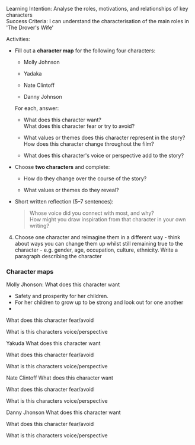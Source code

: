 Learning Intention: Analyse the roles, motivations, and relationships of key characters  
Success Criteria: I can understand the characterisation of the main roles in 'The Drover's Wife'  
  
Activities:

- Fill out a **character map** for the following four characters:
    
    - Molly Johnson
        
    - Yadaka
        
    - Nate Clintoff
        
    - Danny Johnson
        
    
    For each, answer:
    
    - What does this character want?  
        What does this character fear or try to avoid?
        
    - What values or themes does this character represent in the story?  
        How does this character change throughout the film?
        
    - What does this character's voice or perspective add to the story?
        
- Choose **two characters** and complete:
    
    - How do they change over the course of the story?
        
    - What values or themes do they reveal?
        
- Short written reflection (5–7 sentences):
    
    > Whose voice did you connect with most, and why?  
    > How might you draw inspiration from that character in your own writing?
    

4. Choose one character and reimagine them in a different way - think about ways you can change them up whilst still remaining true to the character - e.g. gender, age, occupation, culture, ethnicity. Write a paragraph describing the character





### Character maps
Molly Jhonson:
What does this character want
- Safety and prosperity for her children. 
- For her children to grow up to be strong and look out for one another
- 
What does this character fear/avoid

What is this characters voice/perspective

Yakuda
What does this character want

What does this character fear/avoid

What is this characters voice/perspective

Nate Clintoff
What does this character want

What does this character fear/avoid

What is this characters voice/perspective


Danny Jhonson
What does this character want

What does this character fear/avoid

What is this characters voice/perspective